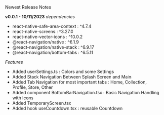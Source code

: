 Newest Release Notes

**v0.0.1 - 10/11/2023**
*dependencies*
- react-native-safe-area-context : ^4.7.4
- react-native-screens : ^3.27.0
- react-native-vector-icons : ^10.0.2
- @react-navigation/native : ^6.1.9
- @react-navigation/native-stack : ^6.9.17
- @react-navigation/bottom-tabs : ^6.5.11

*Features*
- Added userSettings.ts : Colors and some Settings
- Added Stack Navigation Between Splash Screen and Main
- Added Tab Navigation for most important tabs : Home, Collection, Profile, Store, Other
- Added component BottomBarNavigation.tsx : Basic Navigation Handling with Icons
- Added TemporaryScreen.tsx
- Added hook useCountdown.tsx : reusable Countdown
